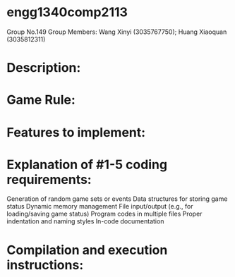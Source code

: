 # engg1340comp2113

Group No.149 
Group Members: Wang Xinyi (3035767750); Huang Xiaoquan (3035812311)

# Description:

# Game Rule:

# Features to implement:

# Explanation of #1-5 coding requirements:
Generation of random game sets or events
Data structures for storing game status
Dynamic memory management
File input/output (e.g., for loading/saving game status)
Program codes in multiple files
Proper indentation and naming styles
In-code documentation

# Compilation and execution instructions:

